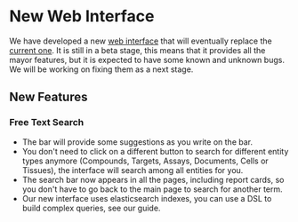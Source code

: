 # New Web Interface

We have developed a new [web interface](https://www.ebi.ac.uk/chembl/beta/) that will eventually replace the [current one](https://www.ebi.ac.uk/chembl/). It is still in a beta stage, this means that it provides all the mayor features, but it is expected to have some known and unknown bugs. We will be working on fixing them as a next stage. 

## New Features

### Free Text Search

  - The bar will provide some suggestions as you write on the bar. 
  - You don't need to click on a different button to search for different entity types anymore (Compounds, Targets, Assays, Documents, Cells or Tissues), the interface will search among all entities for you. 
  - The search bar now appears in all the pages, including report cards, so you don't have to go back to the main page to search for another term. 
  - Our new interface uses elasticsearch indexes, you can use a DSL to build complex queries, see our guide. 
  

